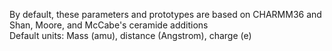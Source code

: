 By default, these parameters and prototypes are based on CHARMM36 and Shan, Moore, and McCabe's ceramide additions  
Default units: Mass (amu), distance (Angstrom), charge (e)
